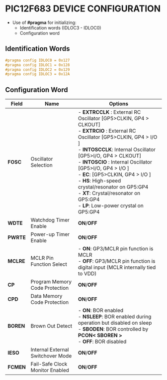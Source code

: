 # PIC12F683 DEVICE CONFIGURATION

- Use of **#pragma** for initializing:
  - Identification words (IDLOC3 - IDLOC0)
  - Configuration word



## Identification Words

````c
#pragma config IDLOC0 = 0x127
#pragma config IDLOC1 = 0x128
#pragma config IDLOC2 = 0x129
#pragma config IDLOC3 = 0x12A
````



## Configuration Word



| Field     | Name                              | Options                                                      |
| --------- | --------------------------------- | ------------------------------------------------------------ |
| **FOSC**  | Oscillator Selection              | - **EXTRCCLK**  : External RC Oscillator [GP5>CLKIN, GP4 > CLKOUT]<br />- **EXTRCIO**     : External RC Oscillator [GP5>CLKIN, GP4 > I/O          ]<br />- **INTOSCCLK**: Internal Oscillator        [GP5>I/O,      GP4 > CLKOUT]<br />- **INTOSCIO**   : Internal Oscillator        [GP5>I/O,      GP4 > I/O          ]<br />- **EC**:                                                            [GP5>CLKIN, GP4 > I/O          ]<br />- **HS**: High-speed crystal/resonator on GP5:GP4 <br />- **XT**: Crystal/resonator                       on GP5:GP4<br />- **LP**: Low-power crystal                      on GP5:GP4 |
| **WDTE**  | Watchdog Timer Enable             | **ON**/**OFF**                                               |
| **PWRTE** | Power-up Timer Enable             | **ON**/**OFF**                                               |
| **MCLRE** | MCLR Pin Function Select          | - **ON**:  GP3/MCLR pin function is MCLR<br />- **OFF**: GP3/MCLR pin function is digital input (MCLR internally tied to VDD) |
| **CP**    | Program Memory Code Protection    | **ON**/**OFF**                                               |
| **CPD**   | Data Memory Code Protection       | **ON**/**OFF**                                               |
| **BOREN** | Brown Out Detect                  | - **ON**:           BOR enabled <br />- **NSLEEP**:   BOR enabled during operation but disabled on sleep<br />- **SBODEN**: BOR controlled by **PCON< SBOREN >** <br />- **OFF**:          BOR disabled |
| **IESO**  | Internal External Switchover Mode | **ON**/**OFF**                                               |
| **FCMEN** | Fail-Safe Clock Monitor Enabled   | **ON**/**OFF**                                               |


